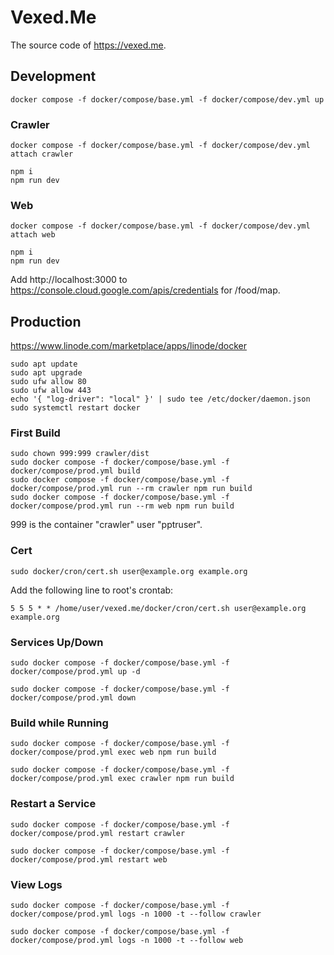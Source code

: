 # Vexed.Me

The source code of https://vexed.me.


## Development

```
docker compose -f docker/compose/base.yml -f docker/compose/dev.yml up
```

### Crawler

```
docker compose -f docker/compose/base.yml -f docker/compose/dev.yml attach crawler
```

```
npm i
npm run dev
```

### Web

```
docker compose -f docker/compose/base.yml -f docker/compose/dev.yml attach web
```

```
npm i
npm run dev
```

Add http://localhost:3000 to https://console.cloud.google.com/apis/credentials for /food/map.


## Production

https://www.linode.com/marketplace/apps/linode/docker

```
sudo apt update
sudo apt upgrade
sudo ufw allow 80
sudo ufw allow 443
echo '{ "log-driver": "local" }' | sudo tee /etc/docker/daemon.json
sudo systemctl restart docker
```

### First Build

```
sudo chown 999:999 crawler/dist
sudo docker compose -f docker/compose/base.yml -f docker/compose/prod.yml build
sudo docker compose -f docker/compose/base.yml -f docker/compose/prod.yml run --rm crawler npm run build
sudo docker compose -f docker/compose/base.yml -f docker/compose/prod.yml run --rm web npm run build
```

999 is the container "crawler" user "pptruser".

### Cert

```
sudo docker/cron/cert.sh user@example.org example.org
```

Add the following line to root's crontab:

```
5 5 5 * * /home/user/vexed.me/docker/cron/cert.sh user@example.org example.org
```

### Services Up/Down

```
sudo docker compose -f docker/compose/base.yml -f docker/compose/prod.yml up -d
```

```
sudo docker compose -f docker/compose/base.yml -f docker/compose/prod.yml down
```

### Build while Running

```
sudo docker compose -f docker/compose/base.yml -f docker/compose/prod.yml exec web npm run build
```

```
sudo docker compose -f docker/compose/base.yml -f docker/compose/prod.yml exec crawler npm run build
```

### Restart a Service

```
sudo docker compose -f docker/compose/base.yml -f docker/compose/prod.yml restart crawler
```

```
sudo docker compose -f docker/compose/base.yml -f docker/compose/prod.yml restart web
```

### View Logs

```
sudo docker compose -f docker/compose/base.yml -f docker/compose/prod.yml logs -n 1000 -t --follow crawler
```

```
sudo docker compose -f docker/compose/base.yml -f docker/compose/prod.yml logs -n 1000 -t --follow web
```
